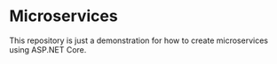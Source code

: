 # Microservices

This repository is just a demonstration for how to create microservices using ASP.NET Core. 

